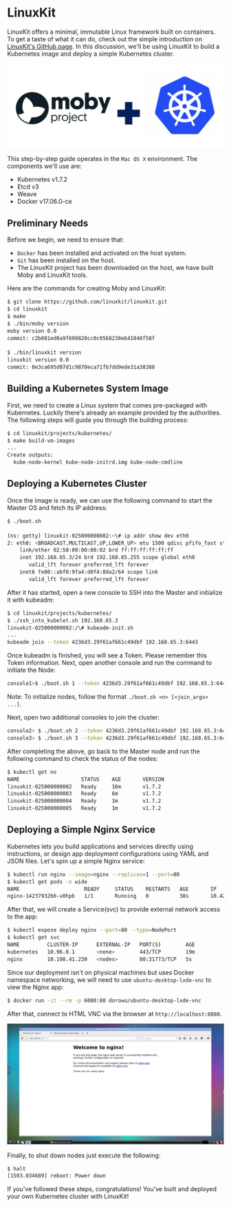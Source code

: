 # LinuxKit

LinuxKit offers a minimal, immutable Linux framework built on containers. To get a taste of what it can do, check out the simple introduction on [LinuxKit's GitHub page](https://github.com/linuxkit/linuxkit). In this discussion, we'll be using LinuxKit to build a Kubernetes image and deploy a simple Kubernetes cluster.

![](<../../.gitbook/assets/moby+kubernetes (1) (4).png>)

This step-by-step guide operates in the `Mac OS X` environment. The components we'll use are:

* Kubernetes v1.7.2
* Etcd v3
* Weave
* Docker v17.06.0-ce

## Preliminary Needs

Before we begin, we need to ensure that:

* `Docker` has been installed and activated on the host system.
* `Git` has been installed on the host.
* The LinuxKit project has been downloaded on the host, we have built Moby and LinuxKit tools.

Here are the commands for creating Moby and LinuxKit:

```bash
$ git clone https://github.com/linuxkit/linuxkit.git
$ cd linuxkit
$ make
$ ./bin/moby version
moby version 0.0
commit: c2b081ed8a9f690820cc0c0568238e641848f58f

$ ./bin/linuxkit version
linuxkit version 0.0
commit: 0e3ca695d07d1c9870eca71fb7dd9ede31a38380
```

## Building a Kubernetes System Image

First, we need to create a Linux system that comes pre-packaged with Kubernetes. Luckily there's already an example provided by the authorities. The following steps will guide you through the building process:

```bash
$ cd linuxkit/projects/kubernetes/
$ make build-vm-images
...
Create outputs:
  kube-node-kernel kube-node-initrd.img kube-node-cmdline
```

## Deploying a Kubernetes Cluster

Once the image is ready, we can use the following command to start the Master OS and fetch its IP address:

```bash
$ ./boot.sh

(ns: getty) linuxkit-025000000002:~\# ip addr show dev eth0
2: eth0: <BROADCAST,MULTICAST,UP,LOWER_UP> mtu 1500 qdisc pfifo_fast state UP qlen 1000
    link/ether 02:50:00:00:00:02 brd ff:ff:ff:ff:ff:ff
    inet 192.168.65.3/24 brd 192.168.65.255 scope global eth0
       valid_lft forever preferred_lft forever
    inet6 fe80::abf0:9fa4:d0f4:8da2/64 scope link
       valid_lft forever preferred_lft forever
```

After it has started, open a new console to SSH into the Master and initialize it with kubeadm:

```bash
$ cd linuxkit/projects/kubernetes/
$ ./ssh_into_kubelet.sh 192.168.65.3
linuxkit-025000000002:/\# kubeadm-init.sh
...
kubeadm join --token 4236d3.29f61af661c49dbf 192.168.65.3:6443
```

Once kubeadm is finished, you will see a Token. Please remember this Token information. Next, open another console and run the command to initiate the Node:

```bash
console1>$ ./boot.sh 1 --token 4236d3.29f61af661c49dbf 192.168.65.3:6443
```

Note: To initialize nodes, follow the format `./boot.sh <n> [<join_args> ...]`.

Next, open two additional consoles to join the cluster:

```bash
console2> $ ./boot.sh 2 --token 4236d3.29f61af661c49dbf 192.168.65.3:6443
console3> $ ./boot.sh 3 --token 4236d3.29f61af661c49dbf 192.168.65.3:6443
```

After completing the above, go back to the Master node and run the following command to check the status of the nodes:

```bash
$ kubectl get no
NAME                    STATUS    AGE       VERSION
linuxkit-025000000002   Ready     16m       v1.7.2
linuxkit-025000000003   Ready     6m        v1.7.2
linuxkit-025000000004   Ready     1m        v1.7.2
linuxkit-025000000005   Ready     1m        v1.7.2
```

## Deploying a Simple Nginx Service

Kubernetes lets you build applications and services directly using instructions, or design app deployment configurations using YAML and JSON files. Let's spin up a simple Nginx service:

```bash
$ kubectl run nginx --image=nginx --replicas=1 --port=80
$ kubectl get pods -o wide
NAME                     READY     STATUS    RESTARTS   AGE       IP          NODE
nginx-1423793266-v0hpb   1/1       Running   0          38s       10.42.0.1   linuxkit-025000000004
```

After that, we will create a Service(svc) to provide external network access to the app:

```bash
$ kubectl expose deploy nginx --port=80 --type=NodePort
$ kubectl get svc
NAME         CLUSTER-IP      EXTERNAL-IP   PORT(S)        AGE
kubernetes   10.96.0.1       <none>        443/TCP        19m
nginx        10.108.41.230   <nodes>       80:31773/TCP   5s
```

Since our deployment isn't on physical machines but uses Docker namespace networking, we will need to use `ubuntu-desktop-lxde-vnc` to view the Nginx app:

```bash
$ docker run -it --rm -p 6080:80 dorowu/ubuntu-desktop-lxde-vnc
```

After that, connect to HTML VNC via the browser at `http://localhost:6080`.

![](<../../.gitbook/assets/docker-desktop (3).png>)

Finally, to shut down nodes just execute the following:

```bash
$ halt
[1503.034689] reboot: Power down
```

If you've followed these steps, congratulations! You've built and deployed your own Kubernetes cluster with LinuxKit!
